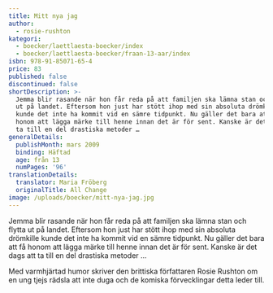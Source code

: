 ```yaml
---
title: Mitt nya jag
author:
  - rosie-rushton
kategori:
  - boecker/laettlaesta-boecker/index
  - boecker/laettlaesta-boecker/fraan-13-aar/index
isbn: 978-91-85071-65-4
price: 83
published: false
discontinued: false
shortDescription: >-
  Jemma blir rasande när hon får reda på att familjen ska lämna stan och flytta
  ut på landet. Eftersom hon just har stött ihop med sin absoluta drömkille
  kunde det inte ha kommit vid en sämre tidpunkt. Nu gäller det bara att få
  honom att lägga märke till henne innan det är för sent. Kanske är det dags att
  ta till en del drastiska metoder …
generalDetails:
  publishMonth: mars 2009
  binding: Häftad
  age: från 13
  numPages: '96'
translationDetails:
  translator: Maria Fröberg
  originalTitle: All Change
image: /uploads/boecker/mitt-nya-jag.jpg
---
```

Jemma blir rasande när hon får reda på att familjen ska lämna stan och flytta ut på landet. Eftersom hon just har stött ihop med sin absoluta drömkille kunde det inte ha kommit vid en sämre tidpunkt. Nu gäller det bara att få honom att lägga märke till henne innan det är för sent. Kanske är det dags att ta till en del drastiska metoder …  
  
Med varmhjärtad humor skriver den brittiska författaren Rosie Rushton om en ung tjejs rädsla att inte duga och de komiska förvecklingar detta leder till.
